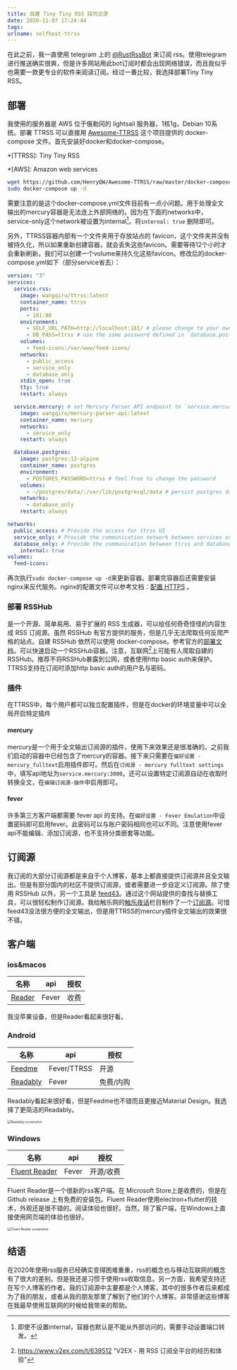 ```yaml
---
title: 自建 Tiny Tiny RSS 踩坑记录
date: 2020-11-07 17:24:44
tags:
urlname: selfhost-ttrss
---
```

在此之前，我一直使用 telegram 上的 [@RustRssBot](https://t.me/RustRssBot) 来订阅 rss。使用telegram进行推送确实很爽，但是许多网站用此bot订阅时都会出现网络错误，而且我似乎也需要一款更专业的软件来阅读订阅。经过一番比较，我选择部署Tiny Tiny RSS。
<!-- more -->

## 部署

我使用的服务器是 AWS 位于俄勒冈的 lightsail 服务器，1核1g，Debian 10系统。部署 TTRSS 可以直接用 [Awesome-TTRSS](https://github.com/HenryQW/Awesome-TTRSS) 这个项目提供的 docker-compose 文件。首先安装好docker和docker-compose。

*[TTRSS]: Tiny Tiny RSS

*[AWS]: Amazon web services

```bash
wget https://github.com/HenryQW/Awesome-TTRSS/raw/master/docker-compose.yml
sudo docker-compose up -d
```

需要注意的是这个docker-compose.yml文件目前有一点小问题。用于处理全文输出的mercury容器是无法连上外部网络的。因为在下面的networks中，service-only这个network被设置为internal[^1]。将`internal: true` 删除即可。

[^1]: 即使不设置internal，容器也默认是不能从外部访问的，需要手动设置端口转发。

另外，TTRSS容器内部有一个文件夹用于存放站点的 favicon，这个文件夹并没有被持久化，所以如果重新创建容器，就会丢失这些favicon。需要等待12个小时才会重新刷新。我们可以创建一个volume来持久化这些favicon。修改后的docker-compose.yml如下（部分service省去）：

```yaml
version: "3"
services:
  service.rss:
    image: wangqiru/ttrss:latest
    container_name: ttrss
    ports:
      - 181:80
    environment:
      - SELF_URL_PATH=http://localhost:181/ # please change to your own domain
      - DB_PASS=ttrss # use the same password defined in `database.postgres`
    volumes:
      - feed-icons:/var/www/feed-icons/
    networks:
      - public_access
      - service_only
      - database_only
    stdin_open: true
    tty: true
    restart: always

  service.mercury: # set Mercury Parser API endpoint to `service.mercury:3000` on TTRSS plugin setting page
    image: wangqiru/mercury-parser-api:latest
    container_name: mercury
    networks:
      - service_only
    restart: always

  database.postgres:
    image: postgres:13-alpine
    container_name: postgres
    environment:
      - POSTGRES_PASSWORD=ttrss # feel free to change the password
    volumes:
      - ~/postgres/data/:/var/lib/postgresql/data # persist postgres data to ~/postgres/data/ on the host
    networks:
      - database_only
    restart: always

networks:
  public_access: # Provide the access for ttrss UI
  service_only: # Provide the communication network between services only
  database_only: # Provide the communication between ttrss and database only
    internal: true
volumes:
  feed-icons:
```

再次执行`sudo docker-compose up -d`来更新容器。部署完容器后还需要安装nginx来反代服务。nginx的配置文件可以参考文档：[配置 HTTPS](https://ttrss.henry.wang/zh/#%E9%85%8D%E7%BD%AE-https) 。

### 部署 RSSHub 

 是一个开源、简单易用、易于扩展的 RSS 生成器，可以给任何奇奇怪怪的内容生成 RSS 订阅源。虽然 RSSHub 有官方提供的服务，但是几乎无法爬取任何反爬严格的站点。自建 RSSHub 依然可以使用 docker-compose。参考官方的[部署文档](https://docs.rsshub.app/install/#docker-compose-bu-shu)，可以快速启动一个RSSHub容器。注意，互联网[^2]上可能有人爬取自建的RSSHub。推荐不将RSSHub暴露到公网，或者使用http basic auth来保护。TTRSS支持在订阅时添加http basic auth的用户名与密码。

[^2]: https://www.v2ex.com/t/639512	 "V2EX - 用 RSS 订阅全平台的经历和体验"

### 插件

在TTRSS中，每个用户都可以独立配置插件，但是在docker的环境变量中可以全局开启特定插件

#### mercury

mercury是一个用于全文输出订阅源的插件，使用下来效果还是很准确的。之前我们启动的容器中已经包含了mercury的容器。接下来只需要在`偏好设置 - mercury_fulltext`启用插件即可。然后在`订阅源 - mercury fulltext settings`中，填写api地址为`service.mercury:3000`。还可以设置特定订阅源自动在收取时转换全文，在`编辑订阅源-插件`中启用即可。

#### fever

许多第三方客户端都需要 fever api 的支持。在`偏好设置 - Fever Emulation`中设置密码即可启用fever。此密码可以与账户密码相同也可以不同。注意使用fever api不能编辑、添加订阅源，也不支持分类嵌套等功能。 

## 订阅源

我订阅的大部分订阅源都是来自于个人博客，基本上都直接提供订阅源并且全文输出。但是有部分国内的社区不提供订阅源，或者需要进一步自定义订阅源。除了使用 RSSHub 以外，另一个工具是 [feed43](https://feed43.com/)。通过这个网站提供的查找与替换工具，可以很轻松制作订阅源。我给触乐网的[触乐夜话](http://www.chuapp.com/tag/index/id/20369.html)栏目制作了一个[订阅源](https://feed43.com/4458882322274404.xml)。可惜feed43没法很方便的全文输出，但是用TTRSS的mercury插件全文输出的效果很不错。

## 客户端

### ios&macos

| 名称                                 | api   | 授权 |
| ------------------------------------ | ----- | ---- |
| [Reader](https://www.reederapp.com/) | Fever | 收费 |

我没苹果设备，但是Reader看起来很好看。

### Android

| 名称                                                         | api         | 授权      |
| ------------------------------------------------------------ | ----------- | --------- |
| [Feedme](https://play.google.com/store/apps/details?id=com.seazon.feedme) | Fever/TTRSS | 开源      |
| [Readably](https://play.google.com/store/apps/details?id=com.isaiasmatewos.readably) | Fever       | 免费/内购 |

Readably看起来很好看，但是Feedme也不错而且更接近Material Design。我选择了更简洁的Readably。

<img src="https://i.loli.net/2020/11/07/L9k5qO4uXletGgf.png" alt="Readably-screenshot" style="zoom:50%;" />

### Windows

| 名称                                                         | api   | 授权      |
| ------------------------------------------------------------ | ----- | --------- |
| [Fluent Reader](https://github.com/yang991178/fluent-reader) | Fever | 开源/收费 |

Fluent Reader是一个很新的rss客户端。在 Microsoft Store上是收费的，但是在Github release 上有免费的安装包。Fluent Reader使用electron+flutter的技术，外观还是很不错的。阅读体验也很好。当然，除了客户端，在Windows上直接使用网页端的体验也很好。

<img src="https://i.loli.net/2020/11/07/XIwMKuGlr7ytWhY.png" alt="Fluent Reader screenshot" style="zoom:50%;" />

## 结语

在2020年使用rss服务已经确实变得困难重重，rss的概念也与移动互联网的概念有了很大的差别。但是我还是习惯于使用rss收取信息。另一方面，我希望支持还在写个人博客的作者。我的订阅源中主要都是个人博客，其中的很多作者后来都成为了我的朋友，或者从我的朋友那里了解到了他们的个人博客。非常感谢这些博客在我最早使用互联网的时候给我带来的帮助。